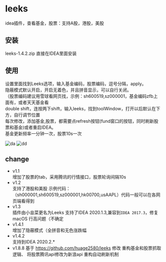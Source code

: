 # leeks
idea插件，查看基金，股票：支持A股，港股，美股  

## 安装  
leeks-1.4.2.zip 直接在IDEA里面安装  

## 使用  
设置里面找到Leeks选项，输入基金编码，股票编码，逗号分隔，apply。    
隐蔽模式默认开启，开启无着色，并且拼音显示，可以自行关闭。  
（股票编码建议用雪球看网页找，示例：sh600519,sz000001，基金编码zfb上面有，或者天天基金看  
double shift，连按两下shift，输入leeks，找到toolWindow，打开以后默认在下方，自行调节位置  
每次修改，添加基金,股票，都需要点refresh按钮(fund窗口的按钮，同时刷新股票和基金)或者重启IDEA。  
基金更新频率一分钟一次，股票10s一次

![da](https://github.com/huage2580/leeks/blob/master/TIM%E6%88%AA%E5%9B%BE20200715180137.jpg)
![dd](https://github.com/huage2580/leeks/blob/master/TIM%E6%88%AA%E5%9B%BE20200715180157.jpg)

## change  
- v1.1   
增加了股票的tab，采用腾讯的行情接口，股票轮询间隔10s  
- v1.2   
支持了港股和美股 示例代码：（sh000001,sh600519,sz000001,hk00700,usAAPL）代码一般可以在各网页端看得到  
- v1.3    
插件由小韭菜更名为Leeks
支持了IDEA 2020.1.3,兼容到`IDEA 2017.3`，修复macOS 行高问题（不确定  
- v1.4.1   
增加了隐蔽模式（全拼音和无色涨跌幅
- v1.4.2  
支持到IDEA 2020.2.*
- v1.8.8
基于 https://github.com/huage2580/leeks 修改
重构基金和股票抓取逻辑、
将股票腾讯api修改为新浪api
重构自动刷新机制